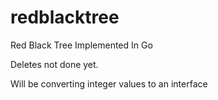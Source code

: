 redblacktree
============

Red Black Tree Implemented In Go

Deletes not done yet.

Will be converting integer values to an interface

